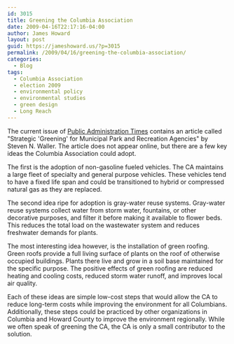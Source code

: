 ```yaml
---
id: 3015
title: Greening the Columbia Association
date: 2009-04-16T22:17:16-04:00
author: James Howard
layout: post
guid: https://jameshoward.us/?p=3015
permalink: /2009/04/16/greening-the-columbia-association/
categories:
  - Blog
tags:
  - Columbia Association
  - election 2009
  - environmental policy
  - environmental studies
  - green design
  - Long Reach
---
```

The current issue of [Public Administration
Times](http://www.aspanet.org/scriptcontent/index_patimes.cfm)
contains an article called "Strategic 'Greening' for Municipal Park
and Recreation Agencies" by Steven N. Waller.  The article does not
appear online, but there are a few key ideas the Columbia Association
could adopt.

The first is the adoption of non-gasoline fueled vehicles.  The CA
maintains a large fleet of specialty and general purpose vehicles.
These vehicles tend to have a fixed life span and could be transitioned
to hybrid or compressed natural gas as they are replaced.

The second idea ripe for adoption is gray-water reuse systems.
Gray-water reuse systems collect water from storm water, fountains,
or other decorative purposes, and filter it before making it available
to flower beds.  This reduces the total load on the wastewater
system and reduces freshwater demands for plants.

The most interesting idea however, is the installation of green
roofing.  Green roofs provide a full living surface of plants on
the roof of otherwise occupied buildings.  Plants there live and
grow in a soil base maintained for the specific purpose.  The
positive effects of green roofing are reduced heating and cooling
costs, reduced storm water runoff, and improves local air quality.

Each of these ideas are simple low-cost steps that would allow the
CA to reduce long-term costs while improving the environment for
all Columbians.  Additionally, these steps could be practiced by
other organizations in Columbia and Howard County to improve the
environment regionally.  While we often speak of greening the CA,
the CA is only a small contributor to the solution.
